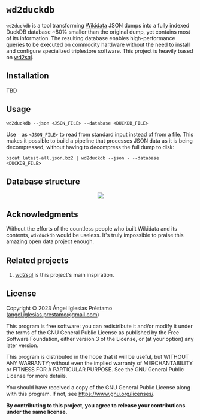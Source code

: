 # `wd2duckdb`

`wd2duckdb` is a tool transforming
[Wikidata](https://www.wikidata.org/wiki/Wikidata:Main_Page) JSON dumps
into a fully indexed DuckDB database ~80% smaller than the original
dump, yet contains most of its information. The resulting database enables
high-performance queries to be executed on commodity hardware without the
need to install and configure specialized triplestore software. This project
is heavily based on [wd2sql](https://github.com/p-e-w/wd2sql).

## Installation

TBD

## Usage

```
wd2duckdb --json <JSON_FILE> --database <DUCKDB_FILE>
```

Use `-` as `<JSON_FILE>` to read from standard input instead of from a file.
This makes it possible to build a pipeline that processes JSON data as it is
being decompressed, without having to decompress the full dump to disk:

```
bzcat latest-all.json.bz2 | wd2duckdb --json - --database <DUCKDB_FILE>
```

## Database structure

<p align="center">
  <img src="https://user-images.githubusercontent.com/65736636/230961368-9dde0cdf-1b13-4ba8-b8f7-b58e8b931c6e.png" />
</p>

## Acknowledgments

Without the efforts of the countless people who built Wikidata and its
contents, `wd2duckdb` would be useless. It's truly impossible to praise
this amazing open data project enough.

## Related projects

1. [wd2sql](https://github.com/p-e-w/wd2sql) is this project's main 
inspiration.

## License

Copyright &copy; 2023 Ángel Iglesias Préstamo (<angel.iglesias.prestamo@gmail.com>)

This program is free software: you can redistribute it and/or modify
it under the terms of the GNU General Public License as published by
the Free Software Foundation, either version 3 of the License, or
(at your option) any later version.

This program is distributed in the hope that it will be useful,
but WITHOUT ANY WARRANTY; without even the implied warranty of
MERCHANTABILITY or FITNESS FOR A PARTICULAR PURPOSE.  See the
GNU General Public License for more details.

You should have received a copy of the GNU General Public License
along with this program.  If not, see <https://www.gnu.org/licenses/>.

**By contributing to this project, you agree to release your
contributions under the same license.**
